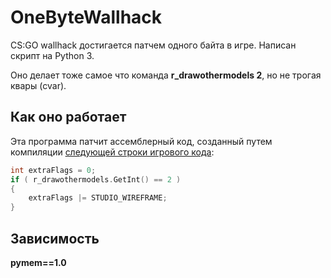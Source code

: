 # OneByteWallhack
CS:GO wallhack достигается патчем одного байта в игре. Написан скрипт на Python 3.

Оно делает тоже самое что команда **r_drawothermodels 2**, но не трогая квары (cvar).

## Как оно работает
Эта программа патчит ассемблерный код, созданный путем компиляции [следующей строки игрового кода](https://github.com/ValveSoftware/source-sdk-2013/blob/0d8dceea4310fde5706b3ce1c70609d72a38efdf/mp/src/game/client/c_baseanimating.cpp#L3149):
```cpp
int extraFlags = 0;
if ( r_drawothermodels.GetInt() == 2 )
{	
    extraFlags |= STUDIO_WIREFRAME;	
}
```
 ## Зависимость
**pymem==1.0**


